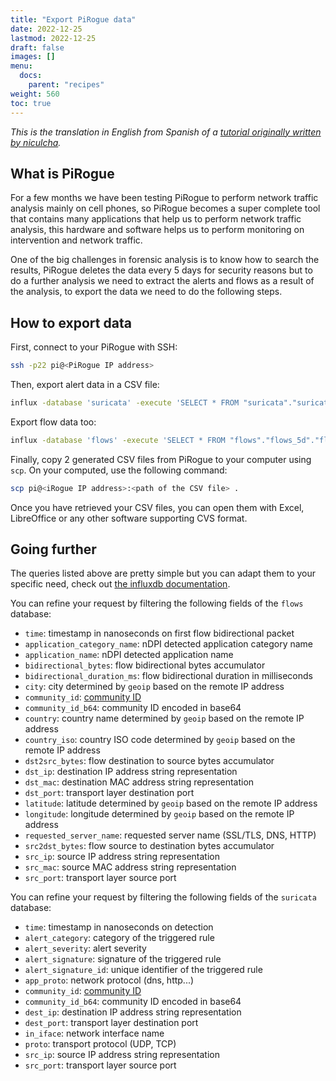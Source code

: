 ```yaml
---
title: "Export PiRogue data"
date: 2022-12-25
lastmod: 2022-12-25
draft: false
images: []
menu:
  docs:
    parent: "recipes"
weight: 560
toc: true
---
```


*This is the translation in English from Spanish of a [tutorial originally written by niculcha](https://blog.codigosur.org/pirogue).*

## What is PiRogue 

For a few months we have been testing PiRogue to perform network traffic analysis mainly on cell phones, so PiRogue becomes a super complete tool that contains many applications that help us to perform network traffic analysis, this hardware and software helps us to perform monitoring on intervention and network traffic.

One of the big challenges in forensic analysis is to know how to search the results, PiRogue deletes the data every 5 days for security reasons but to do a further analysis we need to extract the alerts and flows as a result of the analysis, to export the data we need to do the following steps.

## How to export data

First, connect to your PiRogue with SSH:
```bash
ssh -p22 pi@<PiRogue IP address> 
```

Then, export alert data in a CSV file:
```bash
influx -database 'suricata' -execute 'SELECT * FROM "suricata"."suricata_5d"."alert"' -format 'csv' > alerts-`date +"%Y-%m-%d"`.csv
```

Export flow data too:
```bash
influx -database 'flows' -execute 'SELECT * FROM "flows"."flows_5d"."flow"' -format 'csv' > flows-`date +"%Y-%m-%d"`.csv
```

Finally, copy 2 generated CSV files from PiRogue to your computer using `scp`. On your computed, use the following command:
```bash
scp pi@<iRogue IP address>:<path of the CSV file> .
```

Once you have retrieved your CSV files, you can open them with Excel, LibreOffice or any other software supporting CVS format.

## Going further

The queries listed above are pretty simple but you can adapt them to your specific need, check out [the influxdb documentation](https://docs.influxdata.com/influxdb/cloud/query-data/influxql/explore-data/).

You can refine your request by filtering the following fields of the `flows` database:
* `time`: timestamp in nanoseconds on first flow bidirectional packet
* `application_category_name`: nDPI detected application category name
* `application_name`: nDPI detected application name
* `bidirectional_bytes`: flow bidirectional bytes accumulator
* `bidirectional_duration_ms`: flow bidirectional duration in milliseconds
* `city`: city determined by `geoip` based on the remote IP address
* `community_id`: [community ID](https://github.com/corelight/community-id-spec)
* `community_id_b64`: community ID encoded in base64
* `country`: country name determined by `geoip` based on the remote IP address
* `country_iso`: country ISO code determined by `geoip` based on the remote IP address
* `dst2src_bytes`: flow destination to source bytes accumulator
* `dst_ip`: destination IP address string representation
* `dst_mac`: destination MAC address string representation
* `dst_port`: transport layer destination port
* `latitude`: latitude determined by `geoip` based on the remote IP address
* `longitude`: longitude determined by `geoip` based on the remote IP address
* `requested_server_name`: requested server name (SSL/TLS, DNS, HTTP)
* `src2dst_bytes`: flow source to destination bytes accumulator
* `src_ip`: source IP address string representation
* `src_mac`: source MAC address string representation
* `src_port`: transport layer source port

You can refine your request by filtering the following fields of the `suricata` database:

* `time`: timestamp in nanoseconds on detection
* `alert_category`: category of the triggered rule
* `alert_severity`: alert severity
* `alert_signature`: signature of the triggered rule
* `alert_signature_id`: unique identifier of the triggered rule
* `app_proto`: network protocol (dns, http...)
* `community_id`: [community ID](https://github.com/corelight/community-id-spec)
* `community_id_b64`: community ID encoded in base64
* `dest_ip`: destination IP address string representation
* `dest_port`: transport layer destination port
* `in_iface`: network interface name
* `proto`: transport protocol (UDP, TCP)
* `src_ip`: source IP address string representation
* `src_port`: transport layer source port
